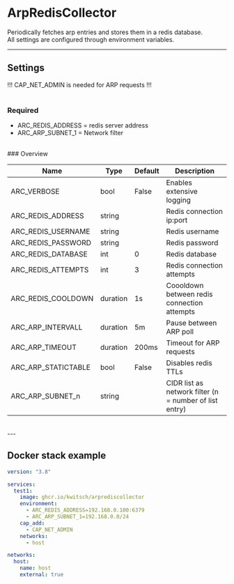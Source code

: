 # ArpRedisCollector

Periodically fetches arp entries and stores them in a redis database.  
All settings are configured through environment variables.

---

## Settings

!!! CAP_NET_ADMIN is needed for ARP requests !!!
<br><br>
### Required

* ARC_REDIS_ADDRESS = redis server address
* ARC_ARP_SUBNET_1 = Network filter  
<br>
### Overview

| Name                | Type    | Default | Description |
|---------------------|----------|-------|--------------|
| ARC_VERBOSE         | bool     | False | Enables extensive logging |
| ARC_REDIS_ADDRESS   | string   |       | Redis connection ip:port |
| ARC_REDIS_USERNAME  | string   |       | Redis username |
| ARC_REDIS_PASSWORD  | string   |       | Redis password |
| ARC_REDIS_DATABASE  | int      | 0     | Redis database |
| ARC_REDIS_ATTEMPTS  | int      | 3     | Redis connection attempts |
| ARC_REDIS_COOLDOWN  | duration | 1s    | Coooldown between redis connection attempts |
| ARC_ARP_INTERVALL   | duration | 5m    | Pause between ARP poll |
| ARC_ARP_TIMEOUT     | duration | 200ms | Timeout for ARP requests |
| ARC_ARP_STATICTABLE | bool     | False | Disables redis TTLs |
| ARC_ARP_SUBNET_n    | string   |       | CIDR list as network filter (n = number of list entry)|
<br>
---

## Docker stack example

```yaml
version: "3.8"

services:
  test1:
    image: ghcr.io/kwitsch/arprediscollector
    environment:
      - ARC_REDIS_ADDRESS=192.168.0.100:6379
      - ARC_ARP_SUBNET_1=192.168.0.0/24
    cap_add:
      - CAP_NET_ADMIN
    networks:
      - host

networks:
  host:
    name: host
    external: true

```
